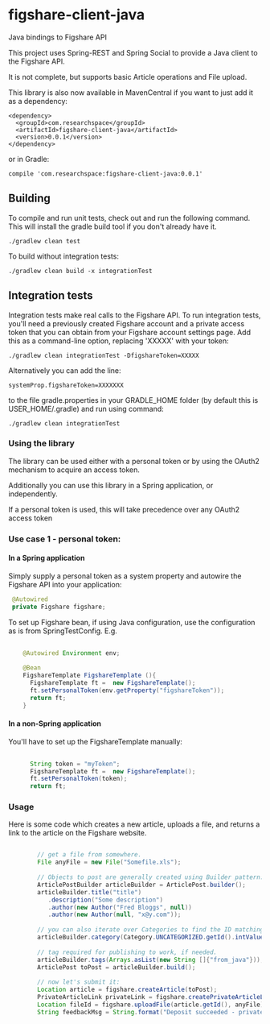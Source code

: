 # figshare-client-java
Java bindings to Figshare API

This project uses Spring-REST and Spring Social to provide a Java client to the Figshare API.

It is not complete, but supports basic Article operations and File upload.

This library is also now available in MavenCentral if you want to just add it as a dependency:
    
    <dependency>
      <groupId>com.researchspace</groupId>
      <artifactId>figshare-client-java</artifactId>
      <version>0.0.1</version>
    </dependency>
    
or in Gradle:

    compile 'com.researchspace:figshare-client-java:0.0.1'


## Building

To compile and run unit tests, check out and run  the following command. This will install the gradle build tool if you don't already have it.

    ./gradlew clean test
    
To build without integration tests:

    ./gradlew clean build -x integrationTest
    
## Integration tests

Integration tests make real calls to the Figshare API. To run integration tests, you'll need a previously created Figshare account and a private access token that you can obtain from your Figshare account settings page. Add this as a command-line option, replacing 'XXXXX' with your token:

    ./gradlew clean integrationTest -DfigshareToken=XXXXX
    
Alternatively you can add the line:

    systemProp.figshareToken=XXXXXXX
    
 to the file gradle.properties in your GRADLE\_HOME folder (by default this is USER\_HOME/.gradle) and run using command:
 
    ./gradlew clean integrationTest    
    
### Using the library

The library can be used either with a personal token or by using the OAuth2 mechanism to acquire an access token.

Additionally you can use this library in a Spring application, or independently. 

If a personal token is used, this will take precedence over any OAuth2 access token


### Use case 1 - personal token:

#### In a Spring application


Simply supply a personal token as a system property and autowire the Figshare API into your application:

```java
 @Autowired
 private Figshare figshare;
```

To set up Figshare bean, if using Java configuration, use the configuration as is from SpringTestConfig. E.g.

```java
    
    @Autowired Environment env;
	
	@Bean
	FigshareTemplate FigshareTemplate (){
	  FigshareTemplate ft =  new FigshareTemplate();
	  ft.setPersonalToken(env.getProperty("figshareToken"));
	  return ft;
	}
``` 

#### In a non-Spring application
    
You'll have to set up the FigshareTemplate manually:

```java 
	 
	  String token = "myToken";
	  FigshareTemplate ft =  new FigshareTemplate();
	  ft.setPersonalToken(token);
	  return ft;
``` 

### Usage

Here is some code which creates a new article, uploads a file, and returns a link to the article on the Figshare website.

```java

		// get a file from somewhere.
        File anyFile = new File("Somefile.xls");
        
        // Objects to post are generally created using Builder pattern:
        ArticlePostBuilder articleBuilder = ArticlePost.builder();
		articleBuilder.title("title")
		   .description("Some description")
		   .author(new Author("Fred Bloggs", null))
		   .author(new Author(null, "x@y.com"));
		   
		// you can also iterate over Categories to find the ID matching your category
		articleBuilder.category(Category.UNCATEGORIZED.getId().intValue());
		
		// tag required for publishing to work, if needed.
		articleBuilder.tags(Arrays.asList(new String []{"from_java"}));
		ArticlePost toPost = articleBuilder.build();
		
		// now let's submit it:
		Location article = figshare.createArticle(toPost);
	    PrivateArticleLink privateLink = figshare.createPrivateArticleLink(article.getId());
	    Location fileId = figshare.uploadFile(article.getId(), anyFile);
		String feedbackMsg = String.format("Deposit succeeded - private article link is %s.", privateLink.getWeblink());
			

```
